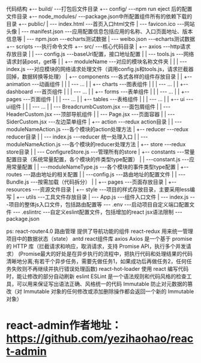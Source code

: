 代码结构
+-- build/                                  ---打包后文件目录
+-- config/                                 ---npm run eject 后的配置文件目录
+-- node_modules/                           ---package.json中所配置组件所有的依赖下载的目录
+-- public/
|   --- index.html							---首页入口html文件
|   --- favicon.ico                         ---网站头像
|   --- manifest.json                       ---应用配置信息包括应用的名称、入口页面地址、版本信息等
|   --- npm.json							---echarts测试数据
|   --- weibo.json							---echarts测试数据
+-- scripts                                 ---执行命令文件
+-- src/                                    ---核心代码目录
|   +-- axios                               ---http请求存放目录
|   |    --- config.js                      ---baseUrl配置，接口地址配置
|   |    --- tools.js                       ---网络请求封装post，get等
|   |    +-- moduleName                     ---对应的模块名称文件夹
|   |    |   --- index.js                   ---对应模块的网络请求处理文件（调用config.js和tools.js，请求拦截器回掉，数据转换等处理）
|   +-- components                          ---各式各样的组件存放目录
|   |    +-- animation                      ---动画组件
|   |    |    --- ...
|   |    +-- charts                         ---图表组件
|   |    |    --- ...
|   |    +-- dashboard                      ---首页组件
|   |    |    --- ...
|   |    +-- forms                          ---表单组件
|   |    |    --- ...
|   |    +-- pages                          ---页面组件
|   |    |    --- ...
|   |    +-- tables                         ---表格组件
|   |    |    --- ...
|   |    +-- ui                             ---ui组件
|   |    |    --- ...
|   |    --- BreadcrumbCustom.jsx           ---面包屑组件
|   |    --- HeaderCustom.jsx               ---顶部导航组件
|   |    --- Page.jsx                       ---页面容器
|   |    --- SiderCustom.jsx                ---左边菜单组件
|   +-- action                              ---redux action目录
|   |    --- moduleNameAction.js            ---各个模块的action处理方法
|   +-- reducer                             ---redux reducer目录
|   |    --- index.js                       ---reducer 统一处理入口
|   |    --- moduleNameAction.js            ---各个模块的reducer处理方法
|   +-- store                               ---redux store目录
|   |    --- ConfigureStore.js              ---管理所有的store
|   +-- constants                           ---常量配置目录（系统常量配置，各个模块的件类型type配置）
|   |    ---constant.js                     ---应用常量配置
|   |    ---moduleNameType.js               ---各个模块的事件类型type配置
|   +-- routes                              ---路由地址的相关配置
|   |    ---config.js                       ---路由地址的配置文件
|   |    ---Bundle.js                       ---按需加载（代码拆分）
|   |    +-- pages                          ---页面存放目录
|   +-- resources                           ---资源文件目录
|   +-- style                               ---项目的样式存放目录，主要采用less编写
|   +-- utils                               ---工具文件存放目录
|   --- App.js                              ---组件入口文件
|   --- index.js                            ---项目的整体js入口文件，包括路由配置等
--- .env                                    ---启动项目自定义端口配置文件
--- .eslintrc                               ---自定义eslint配置文件，包括增加的react jsx语法限制
--- package.json

ps:
react-router4.0  路由管理 提供了导航功能的组件
react-redux  用来统一管理项目中的数据状态（state）
antd   react组件库
axios  Axios 是一个基于 promise 的 HTTP 库（拦截请求和响应，取消请求，支持 Promise API，执行多个并发请求）
       (Promise最大的好处是在异步执行的流程中，把执行代码和处理结果的代码清晰地分离;有若干个异步任务，需要先做任务1，如果成功后再做任务2，任何任务失败则不再继续并执行错误处理函数)
react-hot-loader  使用 react 编写代码时，能让修改的部分自动刷新
eslint ESLint 是一个语法规则和代码风格的检查工具，可以用来保证写出语法正确、风格统一的代码
Immutable 防止对元数据的篡改（对 Immutable 对象的任何修改或添加删除操作都会返回一个新的 Immutable 对象）

# react-admin作者地址：https://github.com/yezihaohao/react-admin
